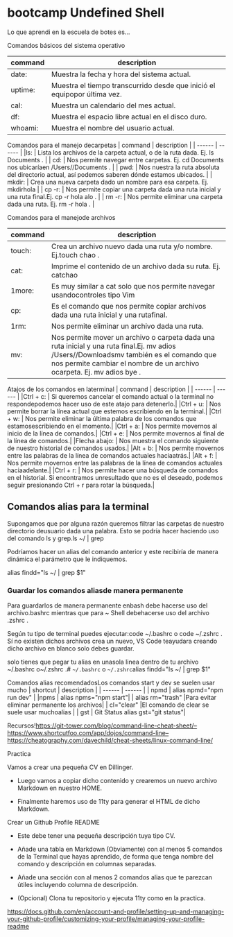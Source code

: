 # bootcamp Undefined Shell

Lo que aprendi en la escuela de botes es...

Comandos básicos del sistema operativo

| command | description |
| ------ | ------ |
|date: | Muestra la fecha y hora del sistema actual. |
|uptime: | Muestra el tiempo transcurrido desde que inició el equipopor última vez. |
|cal: | Muestra un calendario del mes actual. |
|df: | Muestra el espacio libre actual en el disco duro. |
|whoami: | Muestra el nombre del usuario actual. |

Comandos para el manejo decarpetas
| command | description |
| ------ | ------ |
|ls:  | Lista los archivos de la carpeta actual, o de la ruta dada. Ej. ls Documents . |
| cd: | Nos permite navegar entre carpetas. Ej. cd Documents nos ubicaríaen /Users/<usuario>/Documents . |
| pwd: | Nos nuestra la ruta absoluta del directorio actual, así podemos saberen dónde estamos ubicados. |
| mkdir: | Crea una nueva carpeta dado un nombre para esa carpeta. Ej. mkdirhola |
| cp -r: | Nos permite copiar una carpeta dada una ruta inicial y una ruta final.Ej. cp -r hola alo . |
| rm -r:  | Nos permite eliminar una carpeta dada una ruta. Ej. rm -r hola .  |

Comandos para el manejode archivos

| command | description |
| ------ | ------ |
|touch: | Crea un archivo nuevo dada una ruta y/o nombre. Ej.touch chao . |
|cat: | Imprime el contenido de un archivo dada su ruta. Ej. catchao |
| 1more: | Es muy similar a cat solo que nos permite navegar usandocontroles tipo Vim |
| cp: | Es el comando que nos permite copiar archivos dada una ruta inicial y una rutafinal.|
| 1rm: | Nos permite eliminar un archivo dada una ruta. |
| mv: | Nos permite mover un archivo o carpeta dada una ruta inicial y una ruta final.Ej. mv adios /Users/<usuario>/Downloadsmv también es el comando que nos permite cambiar el nombre de un archivo ocarpeta. Ej. mv adios bye .|

Atajos de los comandos en laterminal
| command | description |
| ------ | ------ |
|Ctrl + c: | Si queremos cancelar el comando actual o la terminal no respondepodemos hacer uso de este atajo para detenerlo.|
|Ctrl + u: | Nos permite borrar la línea actual que estemos escribiendo en la terminal.|
|Ctrl + w: | Nos permite eliminar la última palabra de los comandos que estamosescribiendo en el momento.|
|Ctrl + a: | Nos permite movernos al inicio de la línea de comandos.|
|Ctrl + e: | Nos permite movernos al final de la línea de comandos.|
|Flecha abajo: | Nos muestra el comando siguiente de nuestro historial de comandos usados.|
|Alt + b: | Nos permite movernos entre las palabras de la línea de comandos actuales haciaatrás.|
|Alt + f: | Nos permite movernos entre las palabras de la línea de comandos actuales haciaadelante.|
|Ctrl + r: | Nos permite hacer una búsqueda de comandos en el historial. Si encontramos unresultado que no es el deseado, podemos seguir presionando Ctrl + r para rotar la búsqueda.|

## Comandos alias para la terminal

Supongamos que por alguna razón queremos filtrar las carpetas de nuestro directorio deusuario dada una palabra. Esto se podría hacer haciendo uso del comando ls y grep.ls ~/ | grep <palabra>

Podríamos hacer un alias del comando anterior y este recibiría de manera dinámica el parámetro que le indiquemos.

alias findd="ls ~/ | grep $1"

### Guardar los comandos aliasde manera permanente 

Para guardarlos de manera permanente enbash debe hacerse uso del archivo.bashrc mientras que para ~ Shell debehacerse uso del archivo .zshrc .


Según tu tipo de terminal puedes ejecutar:code ~/.bashrc o code ~/.zshrc . Sí no existen dichos archivos crea un nuevo, VS Code teayudara creando dicho archivo en blanco solo debes guardar.

solo tienes que pegar tu alias en unasola linea dentro de tu archivo ~/.bashrc o~/.zshrc .# `~/.bashrc` o `~/.zshrc`alias findd="ls ~/ | grep $1"

Comandos alias recomendadosLos comandos start y dev se suelen usar mucho
| shortcut | description |
| ------ | ------ |
| npmd | alias npmd="npm run dev" | 
|npms | alias npms="npm start"|
| alias rm="trash" |Para evitar eliminar permanente los archivos|
| cl="clear" |El comando de clear se suele usar muchoalias |
| gst | Git Status alias gst="git status"|

Recursos!https://git-tower.com/blog/command-line-cheat-sheet/–https://www.shortcutfoo.com/app/dojos/command-line–https://cheatography.com/davechild/cheat-sheets/linux-command-line/

Practica

Vamos a crear una pequeña CV en Dillinger. 

- Luego vamos a copiar dicho contenido y crearemos un nuevo archivo Markdown en nuestro HOME.

- Finalmente haremos uso de 11ty para generar el HTML de dicho Markdown.

Crear un Github Profile README

- Este debe tener una pequeña descripción tuya tipo CV.
- Añade una tabla en Markdown (Obviamente) con al menos 5 comandos de la Terminal que hayas aprendido, de forma que tenga nombre del comando y descripción en columnas separadas. 

- Añade una sección con al menos 2 comandos alias que te parezcan útiles incluyendo columna de descripción.

- (Opcional) Clona tu repositorio y ejecuta 11ty como en la practica.

https://docs.github.com/en/account-and-profile/setting-up-and-managing-your-github-profile/customizing-your-profile/managing-your-profile-readme
